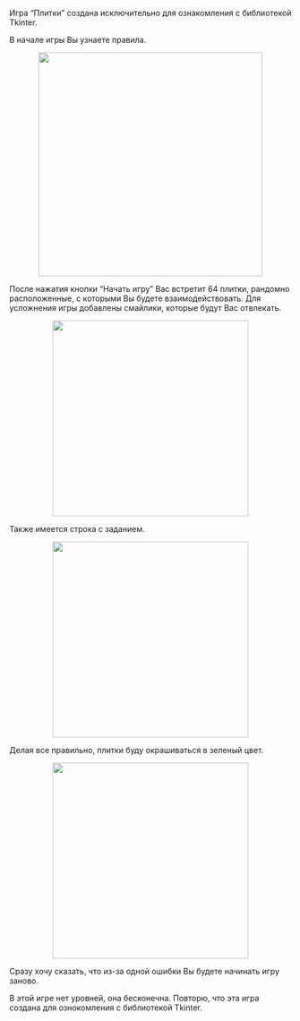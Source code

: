  Игра “Плитки” создана исключительно для ознакомления с библиотекой Tkinter. 
  
 В начале игры Вы узнаете правила. 
 <p align="center">
  <img src="https://sun9-3.userapi.com/c830709/v830709674/afd7d/L0rpEzFiu5Y.jpg" width="400"/>
</p>
 
 После нажатия кнопки “Начать игру” Вас встретит 64 плитки, рандомно расположенные, с которыми Вы будете взаимодействовать. Для усложнения игры добавлены смайлики, которые будут Вас отвлекать.
  <p align="center">
  <img src="https://sun9-9.userapi.com/c830709/v830709674/afd66/X-1dDA4j87Q.jpg" width="350"/>
</p>
 
 Также имеется строка с заданием. 
 <p align="center">
  <img src="https://sun9-5.userapi.com/c830709/v830709674/afd6d/xk0FEfgTMCI.jpg" width="350"/>
</p>
 
 Делая все правильно, плитки буду окрашиваться в зеленый цвет.
  <p align="center">
  <img src="https://sun9-4.userapi.com/c830709/v830709674/afd75/CQa7ly-91jk.jpg" width="350"/>
</p>
 
 Сразу хочу сказать, что из-за одной ошибки Вы будете начинать игру заново.

 В этой игре нет уровней, она бесконечна.
 Повторю, что эта игра создана для ознокомления с библиотекой Tkinter.

